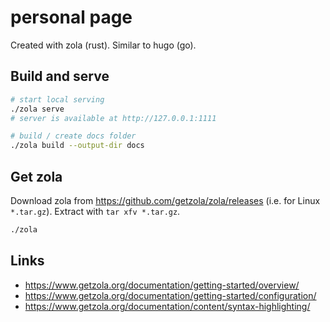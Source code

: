 # personal page

Created with zola (rust). Similar to hugo (go).

## Build and serve

```bash
# start local serving
./zola serve
# server is available at http://127.0.0.1:1111

# build / create docs folder
./zola build --output-dir docs
```

## Get zola
Download zola from https://github.com/getzola/zola/releases (i.e. for Linux `*.tar.gz`). Extract with `tar xfv *.tar.gz`.

```bash
./zola
```

## Links
* https://www.getzola.org/documentation/getting-started/overview/
* https://www.getzola.org/documentation/getting-started/configuration/
* https://www.getzola.org/documentation/content/syntax-highlighting/

